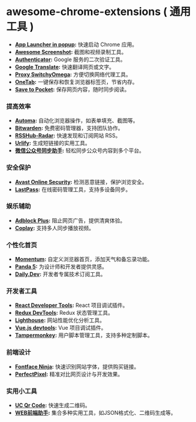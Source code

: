 # awesome-chrome-extensions ( 通用工具 )
- **[App Launcher in popup](https://chrome.google.com/webstore/detail/ngoeookbfpbhhmhaidcejfbfpgalaafc):** 快速启动 Chrome 应用。
- **[Awesome Screenshot](https://chrome.google.com/webstore/detail/nlipoenfbbikpbjkfpfillcgkoblgpmj):** 截图和视频录制工具。
- **[Authenticator](https://chrome.google.com/webstore/detail/bhghoamapcdpbohphigoooaddinpkbai):** Google 服务的二次验证工具。
- **[Google Translate](https://chrome.google.com/webstore/detail/aapbdbdomjkkjkaonfhkkikfgjllcleb):** 快速翻译网页或文字。
- **[Proxy SwitchyOmega](https://chrome.google.com/webstore/detail/padekgcemlokbadohgkifijomclgjgif):** 方便切换网络代理工具。
- **[OneTab](https://chrome.google.com/webstore/detail/chphlpgkkbolifaimnlloiipkdnihall):** 一键保存和恢复浏览器标签页，节省内存。
- **[Save to Pocket](https://chrome.google.com/webstore/detail/niloccemoadcdkdjlinkgdfekeahmflj):** 保存网页内容，随时同步阅读。

### 提高效率
- **[Automa](https://chrome.google.com/webstore/detail/automa/infppggnoaenmfagbfknfkancpbljcca):** 自动化浏览器操作，如表单填充、截图等。
- **[Bitwarden](https://chrome.google.com/webstore/detail/bitwarden-free-password-m/nngceckbapebfimnlniiiahkandclblb):** 免费密码管理器，支持团队协作。
- **[RSSHub-Radar](https://chrome.google.com/webstore/detail/rsshub-radar/kefjpfngnndepjbopdmoebkipbgkggaa):** 快速发现和订阅网站 RSS。
- **[Urlify](https://chrome.google.com/webstore/detail/urlify-%E7%9F%AD%E9%93%BE%E6%8E%A5%E5%B7%A5%E5%85%B7/nkjhpeaddieapfonodmgbcaebclooknd):** 生成短链接的实用工具。
- **[微信公众号同步助手](https://chrome.google.com/webstore/detail/hchobocdmclopcbnibdnoafilagadion):** 轻松同步公众号内容到多个平台。

### 安全保护
- **[Avast Online Security](https://chrome.google.com/webstore/detail/gomekmidlodglbbmalcneegieacbdmki):** 检测恶意链接，保护浏览安全。
- **[LastPass](https://chrome.google.com/webstore/detail/hdokiejnpimakedhajhdlcegeplioahd):** 在线密码管理工具，支持多设备同步。

### 娱乐辅助
- **[Adblock Plus](https://chrome.google.com/webstore/detail/adblock-plus/cfhdojbkjhnklbpkdaibdccddilifddb):** 阻止网页广告，提供清爽体验。
- **[Coplay](https://chrome.google.com/webstore/detail/heolgpojkkeacaokbpolhalhlaidpkkc):** 支持多人同步播放视频。

### 个性化首页
- **[Momentum](https://chrome.google.com/webstore/detail/laookkfknpbbblfpciffpaejjkokdgca):** 自定义浏览器首页，添加天气和备忘录功能。
- **[Panda 5](https://chrome.google.com/webstore/detail/haafibkemckmbknhfkiiniobjpgkebko):** 为设计师和开发者提供灵感。
- **[Daily.Dev](https://chrome.google.com/webstore/detail/dailydev-the-homepage-dev/jlmpjdjjbgclbocgajdjefcidcncaied):** 开发者专属技术订阅工具。

### 开发者工具
- **[React Developer Tools](https://chrome.google.com/webstore/detail/fmkadmapgofadopljbjfkapdkoienihi):** React 项目调试插件。
- **[Redux DevTools](https://github.com/zalmoxisus/redux-devtools-extension):** Redux 状态管理工具。
- **[Lighthouse](https://chrome.google.com/webstore/detail/blipmdconlkpinefehnmjammfjpmpbjk):** 网站性能优化分析工具。
- **[Vue.js devtools](https://chrome.google.com/webstore/detail/nhdogjmejiglipccpnnnanhbledajbpd):** Vue 项目调试插件。
- **[Tampermonkey](https://chrome.google.com/webstore/detail/dhdgffkkebhmkfjojejmpbldmpobfkfo):** 用户脚本管理工具，支持多种定制脚本。

### 前端设计
- **[Fontface Ninja](https://www.fontface.ninja/):** 快速识别网站字体，提供购买链接。
- **[PerfectPixel](https://chrome.google.com/webstore/detail/dkaagdgjmgdmbnecmcefdhjekcoceebi):** 精准对比网页设计与开发效果。

### 实用小工具
- **[UC Qr Code](https://chrome.google.com/webstore/detail/nhelohnehpahakjoklmodmogclacjgdj):** 快速生成二维码。
- **[WEB前端助手](https://www.baidufe.com/fehelper):** 集合多种实用工具，如JSON格式化、二维码生成等。
